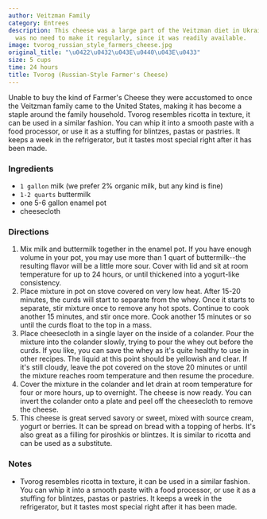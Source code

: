 ```yaml
---
author: Veitzman Family
category: Entrees
description: This cheese was a large part of the Veitzman diet in Ukraine, but there
  was no need to make it regularly, since it was readily available.
image: tvorog_russian_style_farmers_cheese.jpg
original_title: "\u0422\u0432\u043E\u0440\u043E\u0433"
size: 5 cups
time: 24 hours
title: Tvorog (Russian-Style Farmer's Cheese)
---
```


Unable to buy the kind of Farmer's Cheese they were accustomed to once the Veitzman family came to the United States, making it has become a staple around the family household. Tvorog resembles ricotta in texture, it can be used in a similar fashion. You can whip it into a smooth paste with a food processor, or use it as a stuffing for blintzes, pastas or pastries. It keeps a week in the refrigerator, but it tastes most special right after it has been made.

### Ingredients

* `1 gallon` milk (we prefer 2% organic milk, but any kind is fine)
* `1-2 quarts` buttermilk
* one 5-6 gallon enamel pot
* cheesecloth

### Directions

1. Mix milk and buttermilk together in the enamel pot. If you have enough volume in your pot, you may use more than 1 quart of buttermilk--the resulting flavor will be a little more sour. Cover with lid and sit at room temperature for up to 24 hours, or until thickened into a yogurt-like consistency.
2. Place mixture in pot on stove covered on very low heat. After 15-20 minutes, the curds will start to separate from the whey. Once it starts to separate, stir mixture once to remove any hot spots. Continue to cook another 15 minutes, and stir once more. Cook another 15 minutes or so until the curds float to the top in a mass.
3. Place cheesecloth in a single layer on the inside of a colander. Pour the mixture into the colander slowly, trying to pour the whey out before the curds. If you like, you can save the whey as it's quite healthy to use in other recipes. The liquid at this point should be yellowish and clear. If it's still cloudy, leave the pot covered on the stove 20 minutes or until the mixture reaches room temperature and then resume the procedure.
4. Cover the mixture in the colander and let drain at room temperature for four or more hours, up to overnight. The cheese is now ready. You can invert the colander onto a plate and peel off the cheesecloth to remove the cheese.
5. This cheese is great served savory or sweet, mixed with source cream, yogurt or berries. It can be spread on bread with a topping of herbs. It's also great as a filling for piroshkis or blintzes. It is similar to ricotta and can be used as a substitute.

### Notes

- Tvorog resembles ricotta in texture, it can be used in a similar fashion. You can whip it into a smooth paste with a food processor, or use it as a stuffing for blintzes, pastas or pastries. It keeps a week in the refrigerator, but it tastes most special right after it has been made.